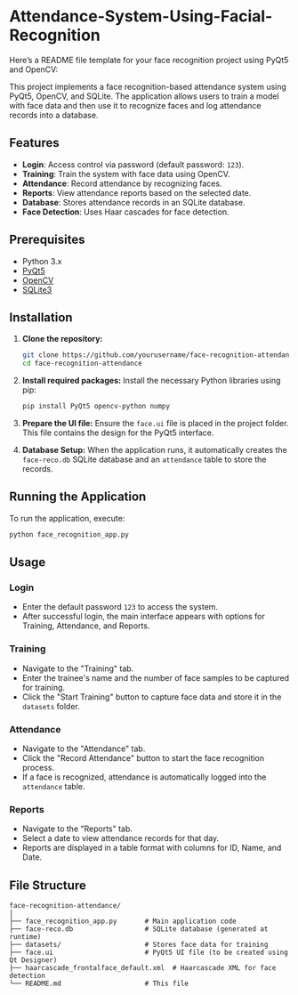 # Attendance-System-Using-Facial-Recognition
Here’s a README file template for your face recognition project using PyQt5 and OpenCV:

This project implements a face recognition-based attendance system using PyQt5, OpenCV, and SQLite. The application allows users to train a model with face data and then use it to recognize faces and log attendance records into a database.

## Features
- **Login**: Access control via password (default password: `123`).
- **Training**: Train the system with face data using OpenCV.
- **Attendance**: Record attendance by recognizing faces.
- **Reports**: View attendance reports based on the selected date.
- **Database**: Stores attendance records in an SQLite database.
- **Face Detection**: Uses Haar cascades for face detection.

## Prerequisites
- Python 3.x
- [PyQt5](https://pypi.org/project/PyQt5/)
- [OpenCV](https://pypi.org/project/opencv-python/)
- [SQLite3](https://docs.python.org/3/library/sqlite3.html)

## Installation

1. **Clone the repository:**
   ```bash
   git clone https://github.com/yourusername/face-recognition-attendance.git
   cd face-recognition-attendance
   ```

2. **Install required packages:**
   Install the necessary Python libraries using pip:
   ```bash
   pip install PyQt5 opencv-python numpy
   ```

3. **Prepare the UI file:**
   Ensure the `face.ui` file is placed in the project folder. This file contains the design for the PyQt5 interface.

4. **Database Setup:**
   When the application runs, it automatically creates the `face-reco.db` SQLite database and an `attendance` table to store the records.

## Running the Application

To run the application, execute:

```bash
python face_recognition_app.py
```

## Usage

### Login
- Enter the default password `123` to access the system.
- After successful login, the main interface appears with options for Training, Attendance, and Reports.

### Training
- Navigate to the "Training" tab.
- Enter the trainee's name and the number of face samples to be captured for training.
- Click the "Start Training" button to capture face data and store it in the `datasets` folder.

### Attendance
- Navigate to the "Attendance" tab.
- Click the "Record Attendance" button to start the face recognition process.
- If a face is recognized, attendance is automatically logged into the `attendance` table.

### Reports
- Navigate to the "Reports" tab.
- Select a date to view attendance records for that day.
- Reports are displayed in a table format with columns for ID, Name, and Date.

## File Structure

```
face-recognition-attendance/
│
├── face_recognition_app.py       # Main application code
├── face-reco.db                  # SQLite database (generated at runtime)
├── datasets/                     # Stores face data for training
├── face.ui                       # PyQt5 UI file (to be created using Qt Designer)
├── haarcascade_frontalface_default.xml  # Haarcascade XML for face detection
└── README.md                     # This file

